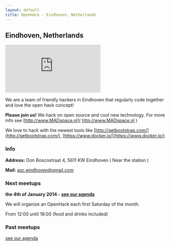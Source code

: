 ```yaml
---
layout: default
title: OpenHack - Eindhoven, Netherlands
---
```


## Eindhoven, Netherlands

![Photo of our hackers!](http://wiki.madspace.nl/lib/exe/fetch.php?media=p1010110_small.jpg)

We are a team of friendly hackers in Eindhoven that regularly code together and love the open hack concept! 

**Please join us!** We hack on open source and cool new technology. For more info see [http://www.MADspace.nl]( http://www.MADspace.nl )

We love to hack with the newest tools like [http://getbootstrap.com/](http://getbootstrap.com/), [https://www.docker.io/](https://www.docker.io/)

### Info

**Address:** Don Boscostraat 4, 5611 KW Eindhoven ( Near the station )

**Mail:**  [asc.eindhoven@gmail.com]( asc.eindhoven@gmail.com )

### Next meetups
**the 4th of January 2014 - [see our agenda](http://www.meetup.com)**


We will organize an OpenHack each first Saturday of the month. 

From 12:00 until 18:00 (food and drinks included)

### Past meetups

[see our agenda](http://www.meetup.com/)
